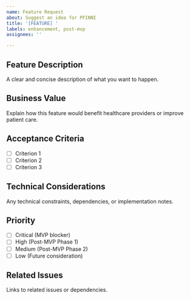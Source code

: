 ```yaml
---
name: Feature Request
about: Suggest an idea for PFINNI
title: '[FEATURE] '
labels: enhancement, post-mvp
assignees: ''

---
```


## Feature Description
A clear and concise description of what you want to happen.

## Business Value
Explain how this feature would benefit healthcare providers or improve patient care.

## Acceptance Criteria
- [ ] Criterion 1
- [ ] Criterion 2
- [ ] Criterion 3

## Technical Considerations
Any technical constraints, dependencies, or implementation notes.

## Priority
- [ ] Critical (MVP blocker)
- [ ] High (Post-MVP Phase 1)
- [ ] Medium (Post-MVP Phase 2)
- [ ] Low (Future consideration)

## Related Issues
Links to related issues or dependencies.